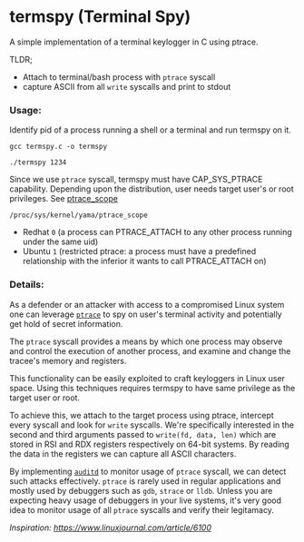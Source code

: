 # termspy (Terminal Spy)

A simple implementation of a terminal keylogger in C using ptrace.

TLDR;
- Attach to terminal/bash process with `ptrace` syscall
- capture ASCII from all `write` syscalls and print to stdout

### Usage:

Identify pid of a process running a shell or a terminal and run termspy on it.

```
gcc termspy.c -o termspy

./termspy 1234
```
Since we use `ptrace` syscall, termspy must have CAP_SYS_PTRACE capability. Depending upon the distribution, user needs target user's or root privileges. See [ptrace_scope](https://www.kernel.org/doc/Documentation/security/Yama.txt)

`/proc/sys/kernel/yama/ptrace_scope`

- Redhat  `0` (a process can PTRACE_ATTACH to any other process running under the same uid)
- Ubuntu  `1` (restricted ptrace: a process must have a predefined relationship with the inferior it wants to call PTRACE_ATTACH on)

### Details:

As a defender or an attacker with access to a compromised Linux system one can leverage [`ptrace`](https://man7.org/linux/man-pages/man2/ptrace.2.html) to spy on user's terminal activity and potentially get hold of secret information.

The `ptrace` syscall provides a means by which one process may observe and control the execution of another process, and examine and change the tracee's memory and registers.

This functionality can be easily exploited to craft keyloggers in Linux user space. Using this techniques requires termspy to have same privilege as the target user or root.

To achieve this, we attach to the target process using ptrace, intercept every syscall and look for `write` syscalls. We're specifically interested in the second and third arguments passed to `write(fd, data, len)` which are stored in RSI and RDX registers respectively on 64-bit systems. By reading the data in the registers we can capture all ASCII characters.

By implementing [`auditd`](https://linux.die.net/man/8/auditd) to monitor usage of `ptrace` syscall, we can detect such attacks effectively. `ptrace` is rarely used in regular applications and mostly used by debuggers such as `gdb`, `strace` or `lldb`. Unless you are expecting heavy usage of debuggers in your live systems, it's very good idea to monitor usage of all `ptrace` syscalls and verify their legitamacy. 

_Inspiration: https://www.linuxjournal.com/article/6100_
